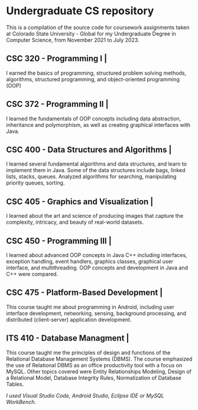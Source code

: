 # Undergraduate CS repository

This is a compilation of the source code for coursework assignments taken at Colorado State University - Global for my Undergraduate Degree in Computer Science, from November 2021 to July 2023.

## CSC 320 - Programming I |
I earned the basics of programming, structured problem solving methods, algorithms, structured programming, and object-oriented programming (OOP)

## CSC 372 - Programming II | 
I learned the fundamentals of OOP concepts including data abstraction, inheritance and polymorphism, as well as creating graphical interfaces with Java.

## CSC 400 - Data Structures and Algorithms | 
I learned several fundamental algorithms and data structures, and learn to implement them in Java. Some of the data structures include bags, linked lists, stacks, queues. Analyzed algorithms for searching, manipulating priority queues, sorting.

## CSC 405 - Graphics and Visualization |
I learned about the art and science of producing images that capture the complexity, intricacy, and beauty of real-world datasets.

## CSC 450 - Programming III |
I learned about advanced OOP concepts in Java C++ including interfaces, exception handling, event handlers, graphics classes, graphical user interface, and multithreading. OOP concepts and development in Java and C++ were compared.

## CSC 475 - Platform-Based Development |
This course taught me about programming in Android, including user interface development, networking, sensing, background processing, and distributed (client-server) application development.

## ITS 410 - Database Managment |
This course taught me the principles of design and functions of the Relational Database Management
Systems (DBMS). The course emphasized the use of Relational DBMS as an office productivity tool with a focus on MySQL. Other topics covered were Entity Relationships Modeling, Design of a Relational Model, Database Integrity Rules, Normalization of Database Tables. 

_I used Visual Studio Code, Android Studio, Eclipse IDE or MySQL WorkBench._
